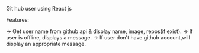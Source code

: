 Git hub user using React js

Features:

-> Get user name from github api & display name, image, repos(if exist).
-> If user is offline, displays a message.
-> If user don't have github account,will display an appropriate message.